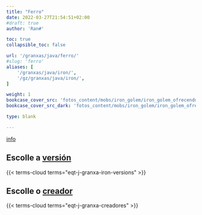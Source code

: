 ```yaml
---
title: "Ferro"
date: 2022-03-27T21:54:51+02:00
#draft: true
author: 'Ran#'

toc: true
collapsible_toc: false

url: '/granxas/java/ferro/'
#slug: 'ferro'
aliases: [
    '/granxas/java/iron/',
    '/gz/granxas/java/iron/',
]

weight: 1
bookcase_cover_src: 'fotos_content/mobs/iron_golem/iron_golem_ofrecendo_flor2.png'
bookcase_cover_src_dark: 'fotos_content/mobs/iron_golem/iron_golem_ofrecendo_flor2.png'

type: blank

---
```


[info](./info)

## Escolle a [versión](/gz/eqt-j-granxa-iron-versions/)

{{< terms-cloud terms="eqt-j-granxa-iron-versions" >}}

## Escolle o [creador](/gz/eqt-j-granxa-creadores/)

{{< terms-cloud terms="eqt-j-granxa-creadores" >}}
